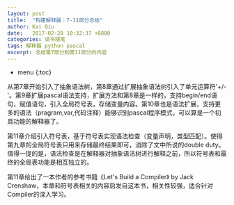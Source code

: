 ```yaml
---
layout: post
title:  "构建解释器：7-11部分总结"
author: Kai Qiu
date:   2017-02-20 10:32:37 +0800
categories: 读书随笔
tags: 解释器 python pascal
excerpt: 总结第7部分到第11部分的内容
---
```


* menu
{:toc}

从第7章开始引入了抽象语法树，第8章通过扩展抽象语法树引入了单元运算符'+/-'。第9章扩展pascal语法支持，扩展方法和第8章是一样的，支持begin/end语句，赋值语句，引入全局符号表，存储变量内容。第10章也是语法扩展，支持更多的语法（pragram,var,代码注释）能够识别pascal程序模式，可以算是一个初具功能的解释器了。

第11章介绍引入符号表，基于符号表实现语法检查（变量声明，类型匹配）。使得第九章的全局符号表只用来存储最终结果即可，消除了文中所说的double duty。值得一提的是，语法检查是在解释器对抽象语法树进行解释之前，所以符号表和最终的全局表功能是相互独立的。

第11章给出了一本作者的参考书籍《Let's Build a Compiler》 by Jack Crenshaw，本章和符号表相关的内容启发自这本书，相关性较强，适合针对Compiler的深入学习。
